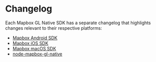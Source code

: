 # Changelog

Each Mapbox GL Native SDK has a separate changelog that highlights changes relevant to their respective platforms:

* [Mapbox Android SDK](platform/android/CHANGELOG.md)
* [Mapbox iOS SDK](platform/ios/CHANGELOG.md)
* [Mapbox macOS SDK](platform/macos/CHANGELOG.md)
* [node-mapbox-gl-native](platform/node/CHANGELOG.md)
